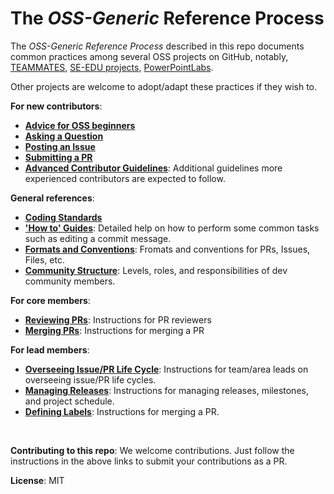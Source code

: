 # The _OSS-Generic_ Reference Process 

The _OSS-Generic Reference Process_ described in this repo documents common practices among several OSS projects 
on GitHub, notably, [TEAMMATES](https://github.com/teammates/teammates), 
[SE-EDU projects](https://github.com/se-edu/main), [PowerPointLabs](https://github.com/powerpointlabs/powerpointlabs).

Other projects are welcome to adopt/adapt these practices if they wish to.

**For new contributors**:

* [**Advice for OSS beginners**](docs/AdviceForOssBeginners.md) 
* [**Asking a Question**](docs/QuestionsIssuesPrs.md#asking-a-question)
* [**Posting an Issue**](docs/QuestionsIssuesPrs.md#posting-an-issue)
* [**Submitting a PR**](docs/QuestionsIssuesPrs.md#submitting-a-pr) 
* [**Advanced Contributor Guidelines**](docs/AdvancedContributorGuidelines.md): Additional guidelines more 
  experienced contributors are expected to follow.

**General references**:

* [**Coding Standards**](docs/CodingStandards.md)
* [**'How to' Guides**](docs/HowToGuides.md): Detailed help on how to perform some common tasks such as 
  editing a commit message.
* [**Formats and Conventions**](docs/FormatsAndConventions.md): Fromats and conventions for PRs, Issues, Files, etc.
* [**Community Structure**](docs/CommunityStructure.md): Levels, roles, and responsibilities of dev community members.

**For core members**:

* [**Reviewing PRs**](docs/ReviewingPrs.md): Instructions for PR reviewers
* [**Merging PRs**](docs/MergingPrs.md): Instructions for merging a PR

**For lead members**:

* [**Overseeing Issue/PR Life Cycle**](docs/OverseeingIssuePrLifeCycle.md): Instructions for team/area leads 
  on overseeing issue/PR life cycles.
* [**Managing Releases**](docs/ManagingReleases.md): Instructions for managing releases, milestones, 
  and project schedule.
* [**Defining Labels**](docs/DefiningLabels.md): Instructions for merging a PR.

<br>

**Contributing to this repo**: We welcome contributions. Just follow the instructions in the above links to submit 
your contributions as a PR.

**License**: MIT

[gh]: https://github.com/